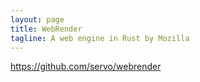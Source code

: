 ```yaml
---
layout: page
title: WebRender
tagline: A web engine in Rust by Mozilla
---
```


https://github.com/servo/webrender
